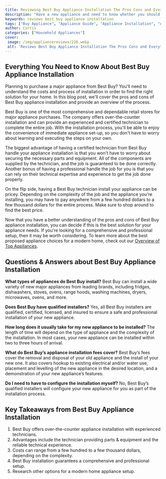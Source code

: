 ```yaml
---
title: Reviewing Best Buy Appliance Installation The Pros Cons and Everything In-Between
description: "Have a new appliance and need to know whether you should choose Best Buy to install it This review will go through the pros and cons of Best Buy installation so you make the best decision"
keywords: reviews best buy appliance installation
tags: ["Buy Appliance", "Appliance Guide", "Appliance Installation", "Appliance Reviews"]
author: Curtis
categories: ["Household Appliances"]
cover: 
 image: /img/appliancereviews/226.webp
 alt: 'Reviews Best Buy Appliance Installation The Pros Cons and Everything In-Between'
---
```

## Everything You Need to Know About Best Buy Appliance Installation
Planning to purchase a major appliance from Best Buy? You'll need to understand the costs and process of installation in order to find the right solution for your home. In this blog post, we'll cover the pros and cons of Best Buy appliance installation and provide an overview of the process. 

Best Buy is one of the most comprehensive and dependable retail stores for major appliance purchases. The company offers over-the-counter installation and can provide an experienced and certified technician to complete the entire job. With the installation process, you'll be able to enjoy the convenience of immediate appliance set-up, so you don't have to worry about learning and executing the steps on your own. 

The biggest advantage of having a certified technician from Best Buy handle your appliance installation is that you won't have to worry about securing the necessary parts and equipment. All of the components are supplied by the technician, and the job is guaranteed to be done correctly. Another bonus of having a professional handle the job for you is that you can rely on their technical expertise and experience to get the job done properly. 

On the flip side, having a Best Buy technician install your appliance can be pricey. Depending on the complexity of the job and the appliance you're installing, you may have to pay anywhere from a few hundred dollars to a few thousand dollars for the entire process. Make sure to shop around to find the best price. 

Now that you have a better understanding of the pros and cons of Best Buy appliance installation, you can decide if this is the best solution for your appliance needs. If you're looking for a comprehensive and professional setup, then it may be worth considering. To learn more about the best proposed appliance choices for a modern home, check out our [Overview of Top Appliances](./pages/appliance-overview).

## Questions & Answers about Best Buy Appliance Installation

**What types of appliances do Best Buy install?** 
Best Buy can install a wide variety of new major appliances from leading brands, including fridges, dishwashers, stoves, ovens, range hoods, washing machines, dryers, microwaves, ovens, and more. 

**Does Best Buy have qualified installers?** 
Yes, all Best Buy installers are qualified, certified, licensed, and insured to ensure a safe and professional installation of your new appliance. 

**How long does it usually take for my new appliance to be installed?** 
The length of time will depend on the type of appliance and the complexity of the installation. In most cases, your new appliance can be installed within two to three hours of arrival. 

**What do Best Buy’s appliance installation fees cover?** 
Best Buy’s fees cover the removal and disposal of your old appliance and the install of your new one. It also covers hookup to existing electrical and/or water use, placement and levelling of the new appliance in the desired location, and a demonstration of your new appliance’s features. 

**Do I need to have to configure the installation myself?** 
No, Best Buy’s qualified installers will configure your new appliance for you as part of the installation process.

## Key Takeaways from Best Buy Appliance Installation
1. Best Buy offers over-the-counter appliance installation with experienced technicians.
2. Advantages include the technician providing parts & equipment and the reliable technical experience.
3. Costs can range from a few hundred to a few thousand dollars, depending on the complexity.
4. Best Buy installation guarantees a comprehensive and professional setup.
5. Research other options for a modern home appliance setup.

